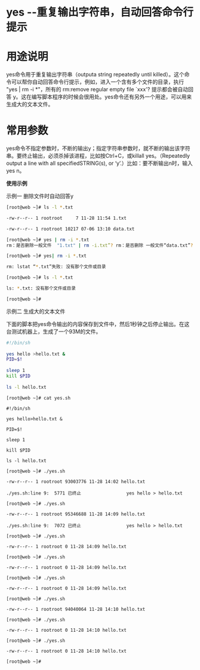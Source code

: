 # yes --重复输出字符串，自动回答命令行提示

# 用途说明

yes命令用于重复输出字符串（outputa string repeatedly until killed）。这个命令可以帮你自动回答命令行提示，例如，进入一个含有多个文件的目录，执行 "yes | rm -i *"，所有的 rm:remove regular empty file `xxx'? 提示都会被自动回答 y。这在编写脚本程序的时候会很用处。yes命令还有另外一个用途，可以用来生成大的文本文件。

# 常用参数

yes命令不指定参数时，不断的输出y；指定字符串参数时，就不断的输出该字符串。要终止输出，必须杀掉该进程，比如按Ctrl+C，或killall yes。（Repeatedly output a line with all specifiedSTRING(s), or ‘y’.）比如：要不断输出n时，输入yes n。

**使用示例**

示例一 删除文件时自动回答y
```sh
[root@web ~]# ls -l *.txt

-rw-r--r-- 1 rootroot     7 11-28 11:54 1.txt

-rw-r--r-- 1 rootroot 10217 07-06 13:10 data.txt

[root@web ~]# yes | rm -i *.txt
rm：是否删除一般文件  "1.txt" | rm -i.txt”? rm：是否删除 一般文件“data.txt”? 

[root@web ~]# yes| rm -i *.txt     

rm: lstat “*.txt”失败: 没有那个文件或目录

[root@web ~]# ls -l *.txt     

ls: *.txt: 没有那个文件或目录

[root@web ~]#
```
 

示例二 生成大的文本文件

下面的脚本把yes命令输出的内容保存到文件中，然后1秒钟之后停止输出。在这台测试机器上，生成了一个93M的文件。

```sh
#!/bin/sh  
  
yes hello >hello.txt &  
PID=$!  
  
sleep 1  
kill $PID  
  
ls -l hello.txt  
```

```
[root@web ~]# cat yes.sh

#!/bin/sh

yes hello>hello.txt &

PID=$!

sleep 1

kill $PID

ls -l hello.txt

[root@web ~]# ./yes.sh

-rw-r--r-- 1 rootroot 93003776 11-28 14:02 hello.txt

./yes.sh:line 9:  5771 已终止                 yes hello > hello.txt

[root@web ~]# ./yes.sh

-rw-r--r-- 1 rootroot 95346688 11-28 14:09 hello.txt

./yes.sh:line 9:  7072 已终止                 yes hello > hello.txt

[root@web ~]# ./yes.sh

-rw-r--r-- 1 rootroot 0 11-28 14:09 hello.txt

[root@web ~]# ./yes.sh

-rw-r--r-- 1 rootroot 0 11-28 14:09 hello.txt

[root@web ~]# ./yes.sh

-rw-r--r-- 1 rootroot 0 11-28 14:09 hello.txt

[root@web ~]# ./yes.sh

-rw-r--r-- 1 rootroot 94040064 11-28 14:10 hello.txt

[root@web ~]# ./yes.sh

-rw-r--r-- 1 rootroot 0 11-28 14:10 hello.txt

[root@web ~]# ./yes.sh

-rw-r--r-- 1 rootroot 0 11-28 14:10 hello.txt

[root@web ~]#

``` 
